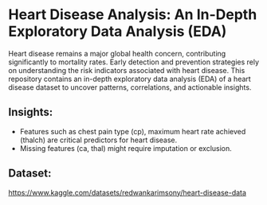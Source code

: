 # Heart Disease Analysis: An In-Depth Exploratory Data Analysis (EDA)
Heart disease remains a major global health concern, contributing significantly to mortality rates. Early detection and prevention strategies rely on understanding the risk indicators associated with heart disease. This repository contains an in-depth exploratory data analysis (EDA) of a heart disease dataset to uncover patterns, correlations, and actionable insights.

## Insights:
* Features such as chest pain type (cp), maximum heart rate achieved (thalch) are critical predictors for heart disease.
* Missing features (ca, thal) might require imputation or exclusion.

## Dataset:
https://www.kaggle.com/datasets/redwankarimsony/heart-disease-data

